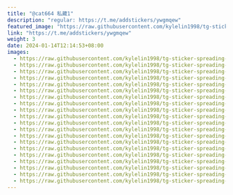 ```yaml
---
title: "@cat664 私藏1"
description: "regular: https://t.me/addstickers/ywgmqew"
featured_image: "https://raw.githubusercontent.com/kylelin1998/tg-sticker-spreading-worldwide-images/main/img/270ea1d8-a24b-4b00-9ead-38635e6462ae.jpg"
link: "https://t.me/addstickers/ywgmqew"
weight: 3
date: 2024-01-14T12:14:53+08:00
images:
  - https://raw.githubusercontent.com/kylelin1998/tg-sticker-spreading-worldwide-images/main/img/270ea1d8-a24b-4b00-9ead-38635e6462ae.jpg
  - https://raw.githubusercontent.com/kylelin1998/tg-sticker-spreading-worldwide-images/main/img/e2c7b199-a27f-414b-a6ce-951f7ee17cb5.jpg
  - https://raw.githubusercontent.com/kylelin1998/tg-sticker-spreading-worldwide-images/main/img/b3ff84e8-fb77-4090-9ec9-fa7a5ad0c9f3.jpg
  - https://raw.githubusercontent.com/kylelin1998/tg-sticker-spreading-worldwide-images/main/img/2b4b2bf3-8e9a-4742-850a-20fe41e673b4.jpg
  - https://raw.githubusercontent.com/kylelin1998/tg-sticker-spreading-worldwide-images/main/img/57f2e690-97bf-4ded-956b-534057abe82d.jpg
  - https://raw.githubusercontent.com/kylelin1998/tg-sticker-spreading-worldwide-images/main/img/3fc1aa00-4f66-4f0b-a20b-e5d29e1f97dd.jpg
  - https://raw.githubusercontent.com/kylelin1998/tg-sticker-spreading-worldwide-images/main/img/3d020f0a-d945-4313-87fb-cc701cab6828.jpg
  - https://raw.githubusercontent.com/kylelin1998/tg-sticker-spreading-worldwide-images/main/img/be49b539-7b86-4709-bb6b-1eb135e92581.jpg
  - https://raw.githubusercontent.com/kylelin1998/tg-sticker-spreading-worldwide-images/main/img/df0dff87-b5ed-45a7-be42-fec79abffd88.jpg
  - https://raw.githubusercontent.com/kylelin1998/tg-sticker-spreading-worldwide-images/main/img/79b0101e-07d4-4d5f-a4fd-970985d72f70.jpg
  - https://raw.githubusercontent.com/kylelin1998/tg-sticker-spreading-worldwide-images/main/img/4997a160-1751-41f3-9eab-e98df44dcc10.jpg
  - https://raw.githubusercontent.com/kylelin1998/tg-sticker-spreading-worldwide-images/main/img/b9b01360-902a-468c-b74d-6f863ed0692d.jpg
  - https://raw.githubusercontent.com/kylelin1998/tg-sticker-spreading-worldwide-images/main/img/9458abba-8458-430b-936a-d9c5f9050fed.jpg
  - https://raw.githubusercontent.com/kylelin1998/tg-sticker-spreading-worldwide-images/main/img/d584fafd-0fea-42da-b317-703effa5c5eb.jpg
  - https://raw.githubusercontent.com/kylelin1998/tg-sticker-spreading-worldwide-images/main/img/744322b0-43e2-4ed0-afb2-839b4c1b64ef.jpg
  - https://raw.githubusercontent.com/kylelin1998/tg-sticker-spreading-worldwide-images/main/img/0d3fb787-b2c3-4069-9658-c605aaa47520.jpg
  - https://raw.githubusercontent.com/kylelin1998/tg-sticker-spreading-worldwide-images/main/img/491ab7f7-be96-41b6-b345-b0dd454d6398.jpg
  - https://raw.githubusercontent.com/kylelin1998/tg-sticker-spreading-worldwide-images/main/img/e62a58db-f3d4-4886-a15a-5345ec3167e3.jpg
  - https://raw.githubusercontent.com/kylelin1998/tg-sticker-spreading-worldwide-images/main/img/af74f8d9-f245-462e-a76a-1aef53c6ffa5.jpg
  - https://raw.githubusercontent.com/kylelin1998/tg-sticker-spreading-worldwide-images/main/img/43410bea-195f-4620-bbff-3dcaab03bf7c.jpg
---
```

